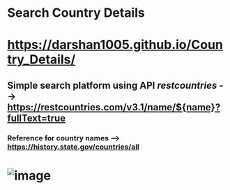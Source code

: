 # Search Country Details
# https://darshan1005.github.io/Country_Details/
## Simple search platform using API *restcountries* --> https://restcountries.com/v3.1/name/${name}?fullText=true
### Reference for country names --> https://history.state.gov/countries/all
# ![image](https://github.com/darshan1005/Country_Details/assets/114302987/2054fdde-a352-447a-b72b-30b150f0f23f)
